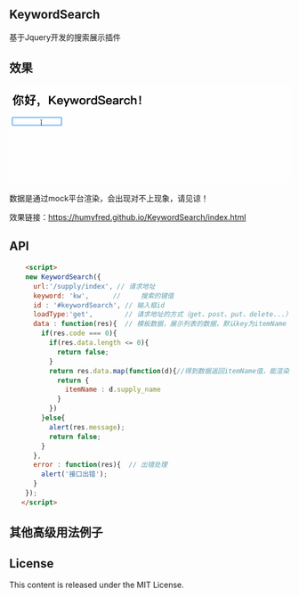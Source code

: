 ## KeywordSearch
基于Jquery开发的搜索展示插件

## 效果
![11.gif](https://github.com/humyfred/KeywordSearch/blob/master/screenshot/example.gif)

数据是通过mock平台渲染，会出现对不上现象，请见谅！

效果链接：https://humyfred.github.io/KeywordSearch/index.html

## API
```html
    <script>
    new KeywordSearch({
      url:'/supply/index', // 请求地址
      keyword: 'kw',      //     搜索的键值
      id : '#keywordSearch', // 输入框id
      loadType:'get',        // 请求地址的方式（get、post、put、delete...）
      data : function(res){  // 模板数据，展示列表的数据，默认key为itemName
        if(res.code === 0){
          if(res.data.length <= 0){
            return false;
          }
          return res.data.map(function(d){//得到数据返回itemName值，能渲染在模板上
            return {
              itemName : d.supply_name
            }
          })
        }else{
          alert(res.message);
          return false;
        }
      },
      error : function(res){  // 出错处理
        alert('接口出错');
      }
    });
   </script>
```   
## 其他高级用法例子


## License
This content is released under the MIT License.
